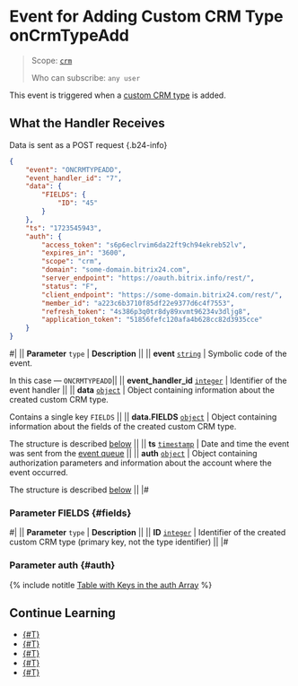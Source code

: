 # Event for Adding Custom CRM Type onCrmTypeAdd

> Scope: [`crm`](../../../../scopes/permissions.md)
>
> Who can subscribe: `any user`

This event is triggered when a [custom CRM type](../../user-defined-object-types/index.md) is added.

## What the Handler Receives

Data is sent as a POST request {.b24-info}

```json
{
    "event": "ONCRMTYPEADD",
    "event_handler_id": "7",
    "data": {
        "FIELDS": {
            "ID": "45"
        }
    },
    "ts": "1723545943",
    "auth": {
        "access_token": "s6p6eclrvim6da22ft9ch94ekreb52lv",
        "expires_in": "3600",
        "scope": "crm",
        "domain": "some-domain.bitrix24.com",
        "server_endpoint": "https://oauth.bitrix.info/rest/",
        "status": "F",
        "client_endpoint": "https://some-domain.bitrix24.com/rest/",
        "member_id": "a223c6b3710f85df22e9377d6c4f7553",
        "refresh_token": "4s386p3q0tr8dy89xvmt96234v3dljg8",
        "application_token": "51856fefc120afa4b628cc82d3935cce"
    }
}
```

#|
|| **Parameter**
`type` | **Description** ||
|| **event**
[`string`][1] | Symbolic code of the event.

In this case — `ONCRMTYPEADD`||
|| **event_handler_id**
[`integer`][1] | Identifier of the event handler ||
|| **data**
[`object`][1] | Object containing information about the created custom CRM type.

Contains a single key `FIELDS` ||
|| **data.FIELDS**
[`object`][1] | Object containing information about the fields of the created custom CRM type.

The structure is described [below](#fields) ||
|| **ts**
[`timestamp`][1] | Date and time the event was sent from the [event queue](../../../../events/index.md) ||
|| **auth**
[`object`][1] | Object containing authorization parameters and information about the account where the event occurred.

The structure is described [below](#auth) ||
|#

### Parameter FIELDS {#fields}

#|
|| **Parameter**
`type` | **Description** ||
|| **ID**
[`integer`][1] | Identifier of the created custom CRM type (primary key, not the type identifier) ||
|#

### Parameter auth {#auth}

{% include notitle [Table with Keys in the auth Array](../../../../../_includes/auth-params-in-events.md) %}

## Continue Learning

- [{#T}](../../../../events/index.md)
- [{#T}](../../../../events/event-bind.md)
- [{#T}](index.md)
- [{#T}](on-crm-type-update.md)
- [{#T}](on-crm-type-delete.md)


[1]: ../../../../data-types.md